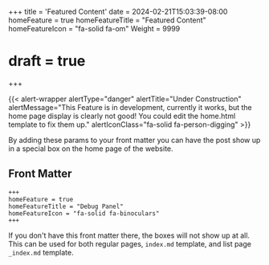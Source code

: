 +++
title = 'Featured Content'
date = 2024-02-21T15:03:39-08:00
homeFeature = true
homeFeatureTitle = "Featured Content"
homeFeatureIcon = "fa-solid fa-om"
Weight = 9999
# draft = true
+++

{{< alert-wrapper alertType="danger" alertTitle="Under Construction" alertMessage="This Feature is in development, currently it works, but the home page display is clearly not good! You could edit the home.html template to fix them up."  alertIconClass="fa-solid fa-person-digging" >}}

By adding these params to your front matter you can have the post show up in a special box on the home page of the website.

## Front Matter

```
+++
homeFeature = true
homeFeatureTitle = "Debug Panel"
homeFeatureIcon = "fa-solid fa-binoculars"
+++
```

If you don't have this front matter there, the boxes will not show up at all.  This can be used for both regular pages, `index.md` template, and list page `_index.md` template.